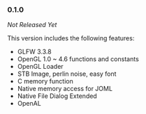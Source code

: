 ### 0.1.0

_Not Released Yet_

This version includes the following features:

- GLFW 3.3.8
- OpenGL 1.0 ~ 4.6 functions and constants
- OpenGL Loader
- STB Image, perlin noise, easy font
- C memory function
- Native memory access for JOML
- Native File Dialog Extended
- OpenAL

